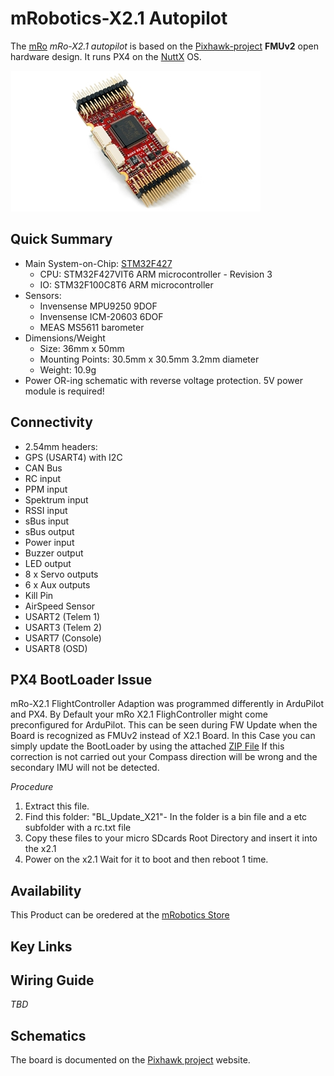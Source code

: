 # mRobotics-X2.1 Autopilot

The [mRo](http://www.mRobotics.io/) *mRo-X2.1 autopilot* is based on the [Pixhawk-project](https://pixhawk.org/) **FMUv2** open hardware design. It runs PX4 on the [NuttX](http://nuttx.org) OS.

![AUAVX2_case2](../../images/mRo-x2.1.jpg)


## Quick Summary

* Main System-on-Chip: [STM32F427](http://www.st.com/web/en/catalog/mmc/FM141/SC1169/SS1577/LN1789)
  * CPU: STM32F427VIT6 ARM microcontroller - Revision 3
  * IO: STM32F100C8T6 ARM microcontroller
* Sensors:
  * Invensense MPU9250 9DOF
  * Invensense ICM-20603 6DOF
  * MEAS MS5611 barometer
* Dimensions/Weight
  * Size: 36mm x 50mm
  * Mounting Points: 30.5mm x 30.5mm 3.2mm diameter
  * Weight: 10.9g
* Power OR-ing schematic with reverse voltage protection. 5V power module is required!

## Connectivity

* 2.54mm headers:
* GPS (USART4) with I2C
* CAN Bus
* RC input
* PPM input
* Spektrum input
* RSSI input
* sBus input
* sBus output
* Power input
* Buzzer output
* LED output
* 8 x Servo outputs
* 6 x Aux outputs
* Kill Pin
* AirSpeed Sensor
* USART2 (Telem 1)
* USART3 (Telem 2)
* USART7 (Console)
* USART8 (OSD)

## PX4 BootLoader Issue

mRo-X2.1 FlightController Adaption was programmed differently in ArduPilot and PX4.
By Default your mRo X2.1 FlighController might come preconfigured for ArduPilot. This 
can be seen during FW Update when the Board is recognized as FMUv2 instead of X2.1 Board.
In this Case you can simply update the BootLoader by using the attached [ZIP File](../../assets/hardware/BL_Update_X21.zip)
If this correction is not carried out your Compass direction will be wrong and the
secondary IMU will not be detected. 

*Procedure*
1. Extract this file.
2. Find this folder: "BL_Update_X21"- In the folder is a bin file and a etc subfolder with a rc.txt file
3. Copy these files to your micro SDcards Root Directory and insert it into the x2.1
4. Power on the x2.1 Wait for it to boot and then reboot 1 time.

## Availability

This Product can be oredered at the [mRobotics Store](http://store.mrobotics.io)
 
## Key Links


## Wiring Guide

*TBD*

## Schematics

The board is documented on the [Pixhawk project](https://pixhawk.org/modules/pixhawk) website.
